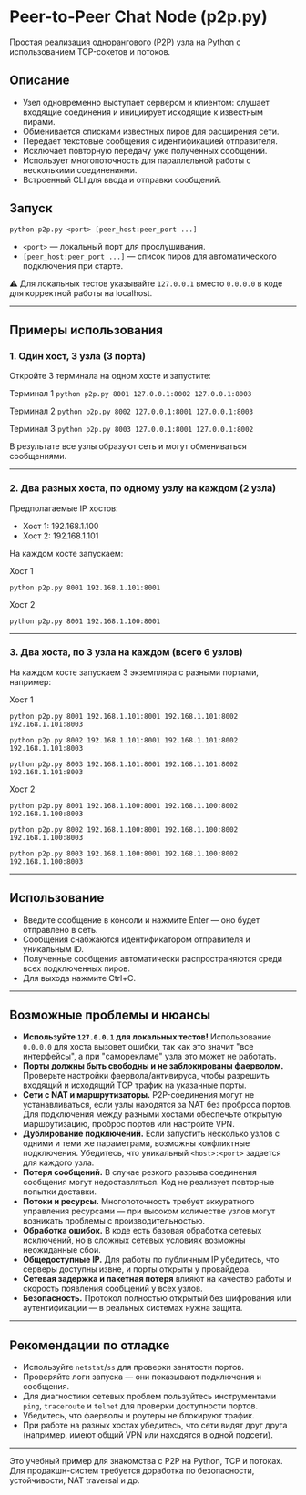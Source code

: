 # Peer-to-Peer Chat Node (p2p.py)

Простая реализация однорангового (P2P) узла на Python с использованием TCP-сокетов и потоков.

## Описание

- Узел одновременно выступает сервером и клиентом: слушает входящие соединения и инициирует исходящие к известным пирами.
- Обменивается списками известных пиров для расширения сети.
- Передает текстовые сообщения с идентификацией отправителя.
- Исключает повторную передачу уже полученных сообщений.
- Использует многопоточность для параллельной работы с несколькими соединениями.
- Встроенный CLI для ввода и отправки сообщений.

## Запуск

`python p2p.py <port> [peer_host:peer_port ...]`

- `<port>` — локальный порт для прослушивания.
- `[peer_host:peer_port ...]` — список пиров для автоматического подключения при старте.

⚠️ Для локальных тестов указывайте `127.0.0.1` вместо `0.0.0.0` в коде для корректной работы на localhost.

---

## Примеры использования

### 1. Один хост, 3 узла (3 порта)

Откройте 3 терминала на одном хосте и запустите:

Терминал 1
`python p2p.py 8001 127.0.0.1:8002 127.0.0.1:8003`

Терминал 2
`python p2p.py 8002 127.0.0.1:8001 127.0.0.1:8003`

Терминал 3
`python p2p.py 8003 127.0.0.1:8001 127.0.0.1:8002`

В результате все узлы образуют сеть и могут обмениваться сообщениями.

---

### 2. Два разных хоста, по одному узлу на каждом (2 узла)

Предполагаемые IP хостов:

- Хост 1: 192.168.1.100
- Хост 2: 192.168.1.101

На каждом хосте запускаем:

Хост 1

`python p2p.py 8001 192.168.1.101:8001`

Хост 2

`python p2p.py 8001 192.168.1.100:8001`

---

### 3. Два хоста, по 3 узла на каждом (всего 6 узлов)

На каждом хосте запускаем 3 экземпляра с разными портами, например:

Хост 1

`python p2p.py 8001 192.168.1.101:8001 192.168.1.101:8002 192.168.1.101:8003`

`python p2p.py 8002 192.168.1.101:8001 192.168.1.101:8002 192.168.1.101:8003`

`python p2p.py 8003 192.168.1.101:8001 192.168.1.101:8002 192.168.1.101:8003`

Хост 2

`python p2p.py 8001 192.168.1.100:8001 192.168.1.100:8002 192.168.1.100:8003`

`python p2p.py 8002 192.168.1.100:8001 192.168.1.100:8002 192.168.1.100:8003`

`python p2p.py 8003 192.168.1.100:8001 192.168.1.100:8002 192.168.1.100:8003`

---

## Использование

- Введите сообщение в консоли и нажмите Enter — оно будет отправлено в сеть.
- Сообщения снабжаются идентификатором отправителя и уникальным ID.
- Полученные сообщения автоматически распространяются среди всех подключенных пиров.
- Для выхода нажмите Ctrl+C.

---

## Возможные проблемы и нюансы

- **Используйте `127.0.0.1` для локальных тестов!** Использование `0.0.0.0` для хоста вызовет ошибки, так как это значит "все интерфейсы", а при "саморекламе" узла это может не работать.
- **Порты должны быть свободны и не заблокированы фаерволом.** Проверьте настройки фаервола/антивируса, чтобы разрешить входящий и исходящий TCP трафик на указанные порты.
- **Сети с NAT и маршрутизаторы.** P2P-соединения могут не устанавливаться, если узлы находятся за NAT без проброса портов. Для подключения между разными хостами обеспечьте открытую маршрутизацию, проброс портов или настройте VPN.
- **Дублирование подключений.** Если запустить несколько узлов с одними и теми же параметрами, возможны конфликтные подключения. Убедитесь, что уникальный `<host>:<port>` задается для каждого узла.
- **Потеря сообщений.** В случае резкого разрыва соединения сообщения могут недоставляться. Код не реализует повторные попытки доставки.
- **Потоки и ресурсы.** Многопоточность требует аккуратного управления ресурсами — при высоком количестве узлов могут возникать проблемы с производительностью.
- **Обработка ошибок.** В коде есть базовая обработка сетевых исключений, но в сложных сетевых условиях возможны неожиданные сбои.
- **Общедоступные IP.** Для работы по публичным IP убедитесь, что серверы доступны извне, и порты открыты у провайдера.
- **Сетевая задержка и пакетная потеря** влияют на качество работы и скорость появления сообщений у всех узлов.
- **Безопасность.** Протокол полностью открытый без шифрования или аутентификации — в реальных системах нужна защита.

---

## Рекомендации по отладке

- Используйте `netstat`/`ss` для проверки занятости портов.
- Проверяйте логи запуска — они показывают подключения и сообщения.
- Для диагностики сетевых проблем пользуйтесь инструментами `ping`, `traceroute` и `telnet` для проверки доступности портов.
- Убедитесь, что фаерволы и роутеры не блокируют трафик.
- При работе на разных хостах убедитесь, что сети видят друг друга (например, имеют общий VPN или находятся в одной подсети).

---

Это учебный пример для знакомства с P2P на Python, TCP и потоках. Для продакшн-систем требуется доработка по безопасности, устойчивости, NAT traversal и др.
